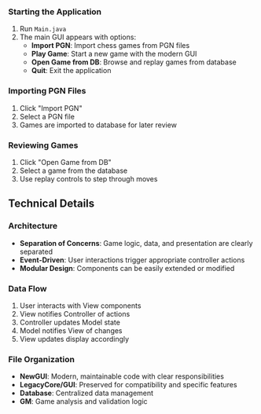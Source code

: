 ### Starting the Application
1. Run `Main.java`
2. The main GUI appears with options:
   - **Import PGN**: Import chess games from PGN files
   - **Play Game**: Start a new game with the modern GUI
   - **Open Game from DB**: Browse and replay games from database
   - **Quit**: Exit the application

### Importing PGN Files
1. Click "Import PGN"
2. Select a PGN file
3. Games are imported to database for later review

### Reviewing Games
1. Click "Open Game from DB"
2. Select a game from the database
3. Use replay controls to step through moves

## Technical Details

### Architecture
- **Separation of Concerns**: Game logic, data, and presentation are clearly separated
- **Event-Driven**: User interactions trigger appropriate controller actions
- **Modular Design**: Components can be easily extended or modified

### Data Flow
1. User interacts with View components
2. View notifies Controller of actions
3. Controller updates Model state
4. Model notifies View of changes
5. View updates display accordingly

### File Organization
- **NewGUI**: Modern, maintainable code with clear responsibilities
- **LegacyCore/GUI**: Preserved for compatibility and specific features
- **Database**: Centralized data management
- **GM**: Game analysis and validation logic
